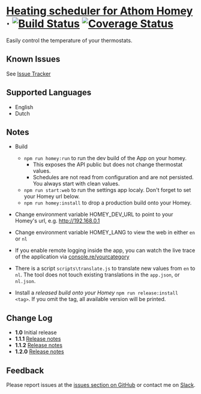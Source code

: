 # [Heating scheduler for Athom Homey](https://homey-heating.mskg.app) &middot; [![Build Status](https://travis-ci.com/mskg/homey-heating.svg?branch=master)](https://travis-ci.com/mskg/homey-heating) [![Coverage Status](https://coveralls.io/repos/github/mskg/homey-heating/badge.svg?branch=master)](https://coveralls.io/github/mskg/homey-heating?branch=master)

Easily control the temperature of your thermostats.

## Known Issues
See [Issue Tracker](https://github.com/mskg/homey-heating/issues)

## Supported Languages

* English
* Dutch

## Notes
* Build
  * `npm run homey:run` to run the dev build of the App on your homey. 
    * This exposes the API public but does not change thermostat values.
    * Schedules are not read from configuration and are not persisted. You always start with clean values.
  * `npm run start:web` to run the settings app localy. Don't forget to set your Homey url below.
  * `npm run homey:install` to drop a production build onto your Homey.

* Change environment variable HOMEY_DEV_URL to point to your Homey's url, e.g. http://192.168.0.1
* Change environment variable HOMEY_LANG to view the web in either `en` or `nl`

* If you enable remote logging inside the app, you can watch the live trace of the application via [console.re/yourcategory](console.re)

* There is a script `scripts\translate.js` to translate new values from `en` to `nl`. The tool does not touch existing translations in the `app.json`, or `nl.json`.

* Install a *released build onto your Homey* `npm run release:install <tag>`. If you omit the tag, all available version will be printed.

## Change Log
* **1.0** Initial release
* **1.1.1** [Release notes](docs/releasenotes/v01-01.md)
* **1.1.2** [Release notes](docs/releasenotes/v01-01-02.md)
* **1.2.0** [Release notes](docs/releasenotes/v01-02-00.md)

## Feedback

Please report issues at the [issues section on GitHub](https://github.com/mskg/homey-heating/issues) or contact me on [Slack](https://athomcommunity.slack.com/team/mskg).
